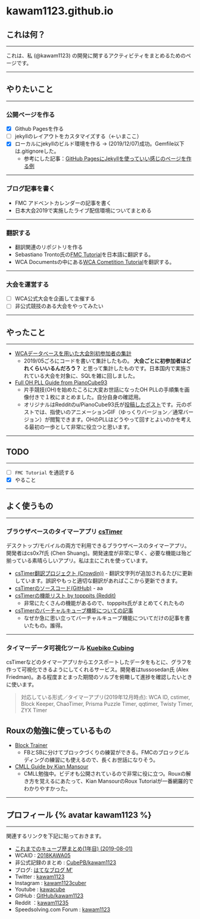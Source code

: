 # kawam1123.github.io
## これは何？
- - -
これは、私 (@kawam1123) の開発に関するアクティビティをまとめるためのページです。

- - -

## やりたいこと

- - -
### 公開ページを作る
- [x] Github Pagesを作る
- [ ] jekyllのレイアウトをカスタマイズする（←いまここ）
- [x] ローカルにjekyllのビルド環境を作る → (2019/12/07)成功。Gemfile以下は.gitignoreした。
    - 参考にした記事：[GitHub PagesにJekyllを使っていい感じのページを作る例](https://qiita.com/stkdev/items/0e2df27736acbea9bd26)

- - -
### ブログ記事を書く
- FMC アドベントカレンダーの記事を書く
- 日本大会2019で実施したライブ配信環境についてまとめる

- - -
### 翻訳する
- 翻訳関連のリポジトリを作る
- Sebastiano Tronto氏の[FMC Tutorial](https://fmcsolves.cubing.net/fmc_tutorial_ENG.pdf)を日本語に翻訳する。
- WCA Documentsの中にある[WCA Cometition Tutorial](https://www.worldcubeassociation.org/files/WCA_Competition_Tutorial.pdf)を翻訳する。

- - -
### 大会を運営する
- [ ] WCA公式大会を企画して主催する
- [ ] 非公式競技のある大会をやってみたい

- - -
## やったこと
- - -
- [WCAデータベースを用いた大会別初参加者の集計](https://github.com/kawam1123/wcadb)
    - 2019/05ごろにコードを書いて集計したもの。 **大会ごとに初参加者はどれくらいいるんだろう？** と思って集計したものです。日本国内で実施されている大会を対象に、SQLを雑に回しました。
- [Full OH PLL Guide from PianoCube93](https://kawam1123.github.io/one-handed/Full%20OH%20PLL%20Guide%20from%20PianoCube93.pdf)
    - 片手競技(OH)を始めたころに大変お世話になったOH PLLの手順集を画像付きで１枚にまとめました。自分自身の確認用。
    - オリジナルはRedditのu/PianoCube93氏が[投稿したポスト](https://www.reddit.com/r/Cubers/comments/7c2es2/full_oh_pll_guide/)です。元のポストでは、指使いのアニメーションGIF（ゆっくりバージョン／通常バージョン）が閲覧できます。OHのPLLはどうやって回すとよいのかを考える最初の一歩として非常に役立つと思います。

- - -
## TODO
- - -
- [ ] `FMC Tutorial` を通読する
- [x] やること

- - -

## よく使うもの

- - -

### ブラウザベースのタイマーアプリ [csTimer](https://cstimer.net/)
デスクトップ/モバイルの両方で利用できるブラウザベースのタイマーアプリ。開発者はcs0x7f氏 (Chen Shuang)。開発速度が非常に早く、必要な機能は殆ど揃っている素晴らしいアプリ。私は主にこれを使っています。
- [csTimer翻訳プロジェクト (Crowdin))](https://crowdin.com/project/cstimer)
        - 翻訳文字列が追加されるたびに更新しています。誤訳やもっと適切な翻訳があればここから更新できます。
- [csTimerのソースコード(GitHub)](https://github.com/cs0x7f/cstimer)
        - aa
- [csTimerの機能リスト by topppits (Reddit)](https://www.reddit.com/r/Cubers/wiki/cstimer)
    - 非常にたくさんの機能があるので、topppits氏がまとめてくれたもの
- [csTimerのバーチャルキューブ機能についての記事](https://kawam1123.hatenablog.com/entry/2019/08/18/082542)
    - なぜか急に思い立ってバーチャルキューブ機能についてだけの記事を書いたもの。誰得。

- - -

### タイマーデータ可視化ツール [Kuebiko Cubing](http://www.kuebiko-cubing.com/)
csTimerなどのタイマーアプリからエクスポートしたデータをもとに、グラフを作って可視化できるようにしてくれるサービス。開発者はtussosedan氏 (Alex Friedman)。ある程度まとまった期間のソルブを俯瞰して進捗を確認したいときに使います。

>対応している形式／タイマーアプリ(2019年12月時点): WCA ID, cstimer, Block Keeper, ChaoTimer, Prisma Puzzle Timer, qqtimer, Twisty Timer, ZYX Timer

## Rouxの勉強に使っているもの
- [Block Trainer](https://cubegrass.appspot.com/block_trainer/)
    - FBとSBに分けてブロックづくりの練習ができる。FMCのブロックビルディングの練習にも使えるので、長くお世話になりそう。
- [CMLL Guide by Kian Mansour](https://sites.google.com/view/kianroux/cmll)
    - CMLL勉強中。ビデオも公開されているので非常に役に立つ。Rouxの解き方を覚えるにあたって、Kian MansourのRoux Tutorialが一番網羅的でわかりやすかった。

- - -
## プロフィール {% avatar kawam1123 %}
- - -
関連するリンクを下記に貼っておきます。

- [これまでのキューブ歴まとめ(1年目) (2019-08-01)](https://kawam1123.hatenablog.com/entry/2019/08/01/130802)
- WCAID : [2018KAWA05](https://www.worldcubeassociation.org/persons/2018KAWA05)
- 非公式記録のまとめ : [CubePB/kawam1123](https://cubepb.com/user/313384)
- ブログ: [はてなブログ M'](https://kawam1123.hatenablog.com/)
- Twitter : [kawam1123](https://twitter.com/kawam1123)
- Instagram : [kawam1123cuber](https://www.instagram.com/kawam1123cuber)
- Youtube : [kawacube](https://www.youtube.com/channel/UChIJUW9WUwcijE8RYxFBf5A)
- GitHub : [GitHub/kawam1123](https://github.com/kawam1123/)
- Reddit ：[kawam11235](https://www.reddit.com/user/kawam11235)
- Speedsolving.com Forum : [kawam1123](https://www.speedsolving.com/members/kawam1123.48547/)
